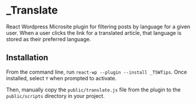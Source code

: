# _Translate
React Wordpress Microsite plugin for filtering posts by language for a given user. When a user clicks the link for a translated article, that language is stored as their preferred language.

## Installation
From the command line, run `react-wp --plugin --install _TSWTips`.
Once installed, select `Y` when prompted to activate.

Then, manually copy the `public/translate.js` file from the plugin to the `public/scripts` directory in your project.
